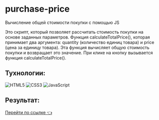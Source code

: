 # purchase-price
Вычисление общей стоимости покупки с помощью JS

Это скрипт, который позволяет рассчитать стоимость покупки на основе заданных параметров.
Функция calculateTotalPrice(), которая принимает два аргумента: quantity (количество единиц товара) и price (цена за единицу товара). Эта функция вычисляет общую стоимость покупки и возвращает это значение. При клике на кнопку вызывается функция calculateTotalPrice().

## Тухнологии: 

![HTML5](https://img.shields.io/badge/html5-%23E34F26.svg?style=for-the-badge&logo=html5&logoColor=white)
![CSS3](https://img.shields.io/badge/css3-%231572B6.svg?style=for-the-badge&logo=css3&logoColor=white)
![JavaScript](https://img.shields.io/badge/javascript-%23323330.svg?style=for-the-badge&logo=javascript&logoColor=%23F7DF1E)

## Результат:

[Перейти по ссылке 👈 ](https://xeni-ya.github.io/purchase-price/)
